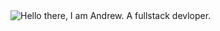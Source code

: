 <picture>
  <source media="(prefers-color-scheme: dark)" srcset="https://user-images.githubusercontent.com/25423296/163456776-7f95b81a-f1ed-45f7-b7ab-8fa810d529fa.png">
  <source media="(prefers-color-scheme: light)" srcset="https://github.com/carsonak/carsonak/assets/49104171/b8330966-464d-4446-b180-830c4d9542d8">
  <img alt="Hello there, I am Andrew. A fullstack devloper." src="https://github.com/carsonak/carsonak/assets/49104171/b8330966-464d-4446-b180-830c4d9542d8">
</picture>
<!--
**carsonak/carsonak** is a ✨ _special_ ✨ repository because its `README.md` (this file) appears on your GitHub profile.

Here are some ideas to get you started:

- 🔭 I’m currently working on ...
- 🌱 I’m currently learning ...
- 👯 I’m looking to collaborate on ...
- 🤔 I’m looking for help with ...
- 💬 Ask me about ...
- 📫 How to reach me: ...
- 😄 Pronouns: ...
- ⚡ Fun fact: ...
-->!

  - :books: Currently enrolled in ALX Software Engineering programme.
  - 🌱 I'm currntly learning Python, Javascript and Rust.
  - :handshake: I'm looking to collaborate on projects with any of the above languages.
  - :mailbox_with_mail: How to reach me: G-mail carsoniskihara@gmail.com
